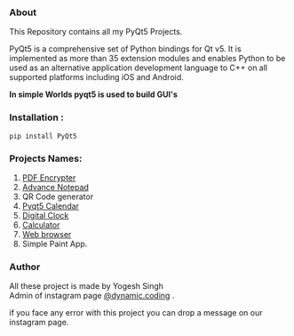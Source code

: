 ### About

This Repository contains all my PyQt5 Projects.

PyQt5 is a comprehensive set of Python bindings for Qt v5. It is implemented as more than 35 extension modules and enables 
Python to be used as an alternative application development language to C++ on all supported platforms including iOS and Android.

__In simple Worlds pyqt5 is used to build GUI's__

### Installation :

    pip install PyQt5
 


### Projects Names:
1. [PDF Encrypter](https://github.com/yogeshsinghgit/PyQt5-PDfEncrypter) 
2.  [Advance Notepad](https://github.com/yogeshsinghgit/PyQt5-Notepad)
3.  QR Code generator
4.  [Pyqt5 Calendar](https://github.com/yogeshsinghgit/Pyqt5-Calender)
5. [Digital Clock](https://github.com/yogeshsinghgit/Digital-Clock-PyQt5)
6. [Calculator](https://github.com/yogeshsinghgit/PYQt5-calculator/blob/master/PYQt5%20Calculator.py)
7. [Web browser](https://github.com/yogeshsinghgit/PyQt5-webbrowser)
8. Simple Paint App.



### Author 

All these project is made by Yogesh Singh  
Admin of instagram page [@dynamic.coding](https://www.instagram.com/dynamic.coding/) .  

if you face any error with this project you can drop a message on our instagram page.  
